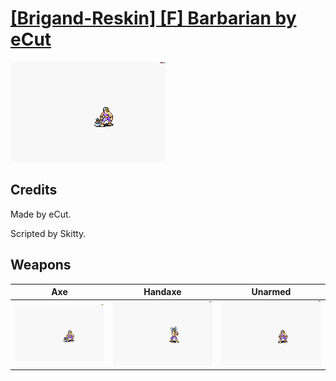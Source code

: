 # [\[Brigand-Reskin\] \[F\] Barbarian by eCut](./)
 

<img src="./3.%20Axe/Axe_000.png" alt="[Brigand-Reskin] [F] Barbarian by eCut standing" />

## Credits

Made by eCut.

Scripted by Skitty.

## Weapons
 

|Axe |Handaxe |Unarmed |
|  :---: | :---: | :---: |
| <img alt="Axe animation" src="./3.%20Axe/Axe.gif" /> | <img alt="Handaxe animation" src="./4.%20Handaxe/Handaxe.gif" /> | <img alt="Unarmed animation" src="./8.%20Unarmed/Unarmed.gif" /> |
